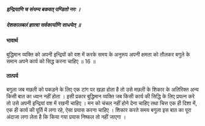##### इन्द्रियाणि च संयम्य बकवत् पण्डितो नरः ।
##### देशकालबलं ज्ञात्वा सर्वकार्याणि साधयेत् ॥

#### भावार्थ

बुद्धिमान व्यक्ति को अपनी इन्द्रियों को वश में करके समय के अनुरूप अपनी क्षमता को तौलकर बगुले के समान अपने कार्य को सिद्ध करना चाहिए ॥ 16 ॥

#### तात्पर्य

बगुला जब मछली को पकड़ने के लिए एक टांग पर खड़ा होता है तो उसे मछली के शिकार के अतिरिक्त अन्य किसी बात का ध्यान नहीं होता । इसी प्रकार बुद्धिमान व्यक्ति जब किसी कार्य की सिद्धि के लिए प्रयत्न करे तो उसे अपनी इन्द्रियां वश में रखनी चाहिए । मन को चंचल नहीं होने देना चाहिए तथा चित्त एक ही दिशा में, एक ही कार्य की पूर्ति में लगा रहे, ऐसा प्रयास करना चाहिए । शिकार करते समय बगुला इस बात का पूरा अंदाजा लगा लेता है कि किया गया प्रयास निष्फल तो नहीं जाएगा ।